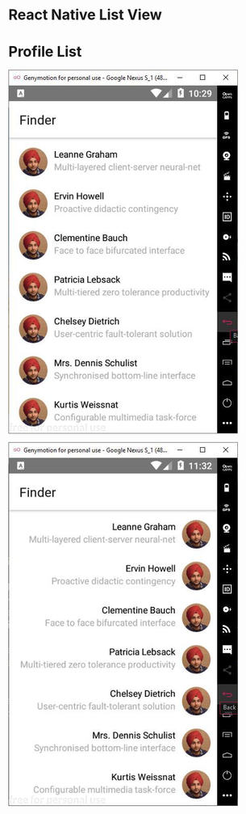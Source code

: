 # React Native List View

# Profile List

![screenshot1](screenshot1.jpg)

![screenshot2](screenshot2.jpg)
